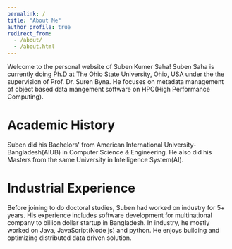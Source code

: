 ```yaml
---
permalink: /
title: "About Me"
author_profile: true
redirect_from: 
  - /about/
  - /about.html
---
```


Welcome to the personal website of Suben Kumer Saha! Suben Saha is currently doing Ph.D at The Ohio State University, Ohio, USA under the the supervision of Prof. Dr. Suren Byna. He focuses on metadata management of object based data mangement software on HPC(High Performance Computing).

Academic History
======
Suben did his Bachelors' from American International University-Bangladesh(AIUB) in Computer Science & Engineering. He also did his Masters from the same University in Intelligence System(AI).

Industrial Experience
======
Before joining to do doctoral studies, Suben had worked on industry for 5+ years. His experience includes software development for multinational company to billion dollar startup in Bangladesh. In industry, he mostly worked on Java, JavaScript(Node js) and python. He enjoys building and optimizing distributed data driven solution.